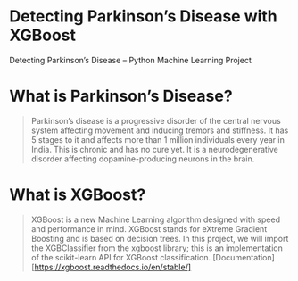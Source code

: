 # Detecting Parkinson’s Disease with XGBoost
 Detecting Parkinson’s Disease – Python Machine Learning Project

# What is Parkinson’s Disease?
> Parkinson’s disease is a progressive disorder of the central nervous system affecting movement and inducing tremors and stiffness. It has 5 stages to it and affects more than 1 million individuals every year in India. This is chronic and has no cure yet. It is a neurodegenerative disorder affecting dopamine-producing neurons in the brain. 

# What is XGBoost?
> XGBoost is a new Machine Learning algorithm designed with speed and performance in mind. XGBoost stands for eXtreme Gradient Boosting and is based on decision trees. In this project, we will import the XGBClassifier from the xgboost library; this is an implementation of the scikit-learn API for XGBoost classification. [Documentation][https://xgboost.readthedocs.io/en/stable/]